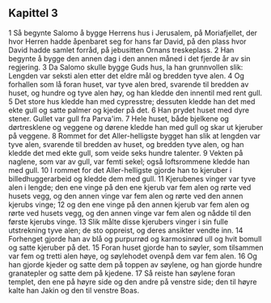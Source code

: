 ## Kapittel 3

1 Så begynte Salomo å bygge Herrens hus i Jerusalem, på Moriafjellet, der hvor Herren hadde åpenbaret seg for hans far David, på den plass hvor David hadde samlet forråd, på jebusitten Ornans treskeplass.
2 Han begynte å bygge den annen dag i den annen måned i det fjerde år av sin regjering.
3 Da Salomo skulle bygge Guds hus, la han grunnvollen slik: Lengden var seksti alen etter det eldre mål og bredden tyve alen.
4 Og forhallen som lå foran huset, var tyve alen bred, svarende til bredden av huset, og hundre og tyve alen høy, og han kledde den innentil med rent gull.
5 Det store hus kledde han med cypresstre; dessuten kledde han det med ekte gull og satte palmer og kjeder på det.
6 Han prydet huset med dyre stener. Gullet var gull fra Parva'im.
7 Hele huset, både bjelkene og dørtresklene og veggene og dørene kledde han med gull og skar ut kjeruber på veggene.
8 Rommet for det Aller-helligste bygget han slik at lengden var tyve alen, svarende til bredden av huset, og bredden tyve alen, og han kledde det med ekte gull, som veide seks hundre talenter.
9 Vekten på naglene, som var av gull, var femti sekel; også loftsrommene kledde han med gull.
10 I rommet for det Aller-helligste gjorde han to kjeruber i billedhuggerarbeid og kledde dem med gull.
11 Kjerubenes vinger var tyve alen i lengde; den ene vinge på den ene kjerub var fem alen og rørte ved husets vegg, og den annen vinge var fem alen og rørte ved den annen kjerubs vinge;
12 og den ene vinge på den annen kjerub var fem alen og rørte ved husets vegg, og den annen vinge var fem alen og nådde til den første kjerubs vinge.
13 Slik målte disse kjerubers vinger i sin fulle utstrekning tyve alen; de sto oppreist, og deres ansikter vendte inn.
14 Forhenget gjorde han av blå og purpurrød og karmosinrød ull og hvit bomull og satte kjeruber på det.
15 Foran huset gjorde han to søyler, som tilsammen var fem og tretti alen høye, og søylehodet ovenpå dem var fem alen.
16 Og han gjorde kjeder og satte dem på toppen av søylene, og han gjorde hundre granatepler og satte dem på kjedene.
17 Så reiste han søylene foran templet, den ene på høyre side og den andre på venstre side; den til høyre kalte han Jakin og den til venstre Boas.
